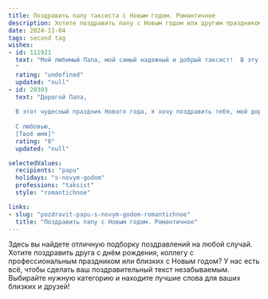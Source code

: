 ```yaml
---
title: Поздравить папу таксиста с Новым годом. Романтичное
description: Хотите поздравить папу с Новым годом или другим праздником? Наш ИИ создаст незабываемое поздравление, а вы обязательно выделитесь среди других.  
date: 2024-11-04
tags: second tag
wishes:
- id: 111921
  text: "Мой любимый Папа, мой самый надежный и добрый таксист!  В эту волшебную новогоднюю ночь, когда весь мир сияет огнями и искрится счастьем, я хочу сказать тебе, как сильно я тебя люблю!  Ты — мой ориентир в жизни, мой  спокойный порт в любой буре. Пусть Новый год принесёт тебе столько же тепла и света, сколько ты даришь нам каждый день.  Пусть дорога твоей жизни будет ровной и гладкой, а каждый новый день — наполнен радостью, любовью и успехом. С Новым годом, мой дорогой!
  "
  rating: "undefined"
  updated: "null"
- id: 20303
  text: "Дорогой Папа,
  
  В этот чудесный праздник Нового года, я хочу поздравить тебя, мой дорогой таксист, с невероятной профессиональной отдачей и заботой, которую ты вкладываешь в каждую поездку. Пусть каждая твоя дорога будет полна радости и успеха, а каждый новый день приносит тебе всё больше любви и счастья. Желаю, чтобы в твоём сердце всегда было столько же тепла и уюта, сколько ты даришь своим пассажирам. С Новым годом, Папа! Пусть этот год будет для тебя самым лучшим и романтичным!
  
  С любовью,
  [Твоё имя]"
  rating: "0"
  updated: "null"

selectedValues:
  recipients: "papu"
  holidays: "s-novym-godom"
  professions: "taksist"
  style: "romantichnoe"

links:
- slug: "pozdravit-papu-s-novym-godom-romantichnoe"
  title: "Поздравить папу с Новым годом. Романтичное"
---
```


Здесь вы найдете отличную подборку поздравлений на любой случай. 
Хотите поздравить друга с днём рождения, коллегу с профессиональным праздником или близких с Новым годом? У нас есть всё, чтобы сделать ваш поздравительный текст незабываемым. Выбирайте нужную категорию и находите лучшие слова для ваших близких и друзей!
